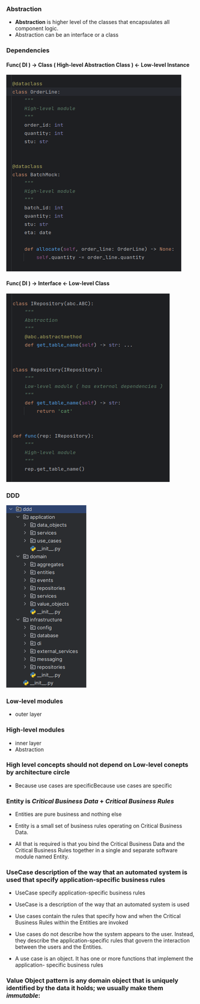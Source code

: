 ### Abstraction

* **Abstraction** is higher level of the classes that encapsulates all component logic.
* Abstraction can be an interface or a class

### Dependencies
      
#### Func( DI ) -> Class ( High-level Abstraction Class ) <- Low-level Instance

![high-level-modules](images/high-level-modules.png)

#### Func( DI ) -> Interface <- Low-level Class

![high-level-low-level-modules](images/high-level-low-level-modules.png)

### DDD

![ddd](images/ddd.png)

### Low-level modules 

* outer layer

### High-level modules

* inner layer
* Abstraction

### High level concepts should not depend on Low-level conepts by architecture circle

* Because use cases are specificBecause use cases are specific

### Entity is *Critical Business Data* + *Critical Business Rules*

* Entities are pure business and nothing else

* Entity is a small set of business rules operating on Critical Business Data.

* All that is required is that you bind the Critical Business Data and the Critical Business Rules together in a single
and separate software module named Entity.

### UseCase description of the way that an automated system is used that specify application-specific business rules

* UseCase specify application-specific business rules

* UseCase is a description of the way that an automated system is used

* Use cases contain the rules that specify how and when the Critical Business Rules
within the Entities are invoked

* Use cases do not describe how the system appears to the user.
Instead, they describe the application-specific rules that govern the interaction
between the users and the Entities.

* A use case is an object. It has one or more functions that implement the application-
specific business rules

  
### Value Object pattern is any domain object that is uniquely identified by the data it holds; we usually make them *immutable*: 